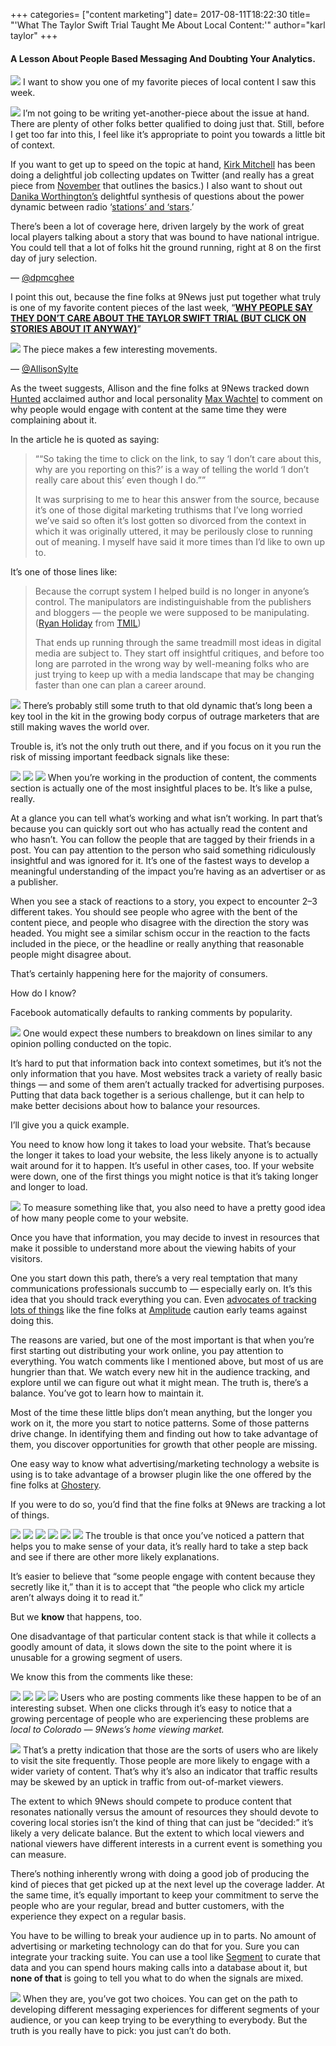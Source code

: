 +++
categories= ["content marketing"]
date= 2017-08-11T18:22:30
title= "'What The Taylor Swift Trial Taught Me About Local Content:'"
author="karl taylor"
+++
#### A Lesson About People Based Messaging And Doubting Your Analytics.

 ![](https://raw.githubusercontent.com/karljtaylor/kjt/blog/content/assets/12AfYwgmgys-AdGuVURuKFnBQ.png) I want to show you one of my favorite pieces of local content I saw this week.

 ![](https://raw.githubusercontent.com/karljtaylor/kjt/blog/content/assets/12AComvS-8nCKV-Dt90L426GQ.jpeg) I’m not going to be writing yet-another-piece about the issue at hand. There are plenty of other folks better qualified to doing just that. Still, before I get too far into this, I feel like it’s appropriate to point you towards a little bit of context.

 If you want to get up to speed on the topic at hand, [Kirk Mitchell](https://twitter.com/kirkmitchell) has been doing a delightful job collecting updates on Twitter (and really has a great piece from [November](http://www.denverpost.com/2016/11/12/taylor-swift-struggled-over-seeking-groping-charges/) that outlines the basics.) I also want to shout out [Danika Worthington’s](https://twitter.com/Dani_Worth) delightful synthesis of questions about the power dynamic between radio ‘[stations’ and ‘stars](http://www.denverpost.com/2017/08/09/taylor-swift-trial-radio-stations-music-stars-relationships/).’

 There’s been a lot of coverage here, driven largely by the work of great local players talking about a story that was bound to have national intrigue. You could tell that a lot of folks hit the ground running, right at 8 on the first day of jury selection.

 — [@dpmcghee](https://twitter.com/dpmcghee/status/894919587396857861)

 I point this out, because the fine folks at 9News just put together what truly is one of my favorite content pieces of the last week, “[**WHY PEOPLE SAY THEY DON’T CARE ABOUT THE TAYLOR SWIFT TRIAL (BUT CLICK ON STORIES ABOUT IT ANYWAY)**](http://www.9news.com/mobile/article/news/local/taylor-swift-trial/why-people-say-they-dont-care-about-the-taylor-swift-trial-but-click-on-stories-about-it-anyway/463458176)”

 ![](https://raw.githubusercontent.com/karljtaylor/kjt/blog/content/assets/12A4EjhsS_6eWQ_3H-kYBZqpA.jpeg) The piece makes a few interesting movements.

 — [@AllisonSylte](https://twitter.com/AllisonSylte/status/895749726728888320)

 As the tweet suggests, Allison and the fine folks at 9News tracked down [Hunted](https://twitter.com/HuntedCBS) acclaimed author and local personality [Max Wachtel](http://mwachtel/) to comment on why people would engage with content at the same time they were complaining about it.

 In the article he is quoted as saying:


> ““So taking the time to click on the link, to say ‘I don’t care about this, why are you reporting on this?’ is a way of telling the world ‘I don’t really care about this’ even though I do.””
>
>  It was surprising to me to hear this answer from the source, because it’s one of those digital marketing truthisms that I’ve long worried we’ve said so often it’s lost gotten so divorced from the context in which it was originally uttered, it may be perilously close to running out of meaning. I myself have said it more times than I’d like to own up to.

 It’s one of those lines like:


> Because the corrupt system I helped build is no longer in anyone’s control. The manipulators are indistinguishable from the publishers and bloggers — the people we were supposed to be manipulating. ([Ryan Holiday](https://medium.com/u/2e2701ae378f) from [TMIL](http://subvert.pw/a/trust%20me%20im%20lying.pdf))
>
>  That ends up running through the same treadmill most ideas in digital media are subject to. They start off insightful critiques, and before too long are parroted in the wrong way by well-meaning folks who are just trying to keep up with a media landscape that may be changing faster than one can plan a career around.

 ![](https://raw.githubusercontent.com/karljtaylor/kjt/blog/content/assets/12ANAYLsRmeNsll7ouSC4u74w.jpeg) There’s probably still some truth to that old dynamic that’s long been a key tool in the kit in the growing body corpus of outrage marketers that are still making waves the world over.

 Trouble is, it’s not the only truth out there, and if you focus on it you run the risk of missing important feedback signals like these:

 ![](https://raw.githubusercontent.com/karljtaylor/kjt/blog/content/assets/12ArxqiCCqieE_9bGk43_Luuw.jpeg) ![](https://raw.githubusercontent.com/karljtaylor/kjt/blog/content/assets/12AZQzCntT5SOvKr2G99iL35g.jpeg) ![](https://raw.githubusercontent.com/karljtaylor/kjt/blog/content/assets/12A-N2EsGEH-DeYaK7oxUGEGA.jpeg) When you’re working in the production of content, the comments section is actually one of the most insightful places to be. It’s like a pulse, really.

 At a glance you can tell what’s working and what isn’t working. In part that’s because you can quickly sort out who has actually read the content and who hasn’t. You can follow the people that are tagged by their friends in a post. You can pay attention to the person who said something ridiculously insightful and was ignored for it. It’s one of the fastest ways to develop a meaningful understanding of the impact you’re having as an advertiser or as a publisher.

 When you see a stack of reactions to a story, you expect to encounter 2–3 different takes. You should see people who agree with the bent of the content piece, and people who disagree with the direction the story was headed. You might see a similar schism occur in the reaction to the facts included in the piece, or the headline or really anything that reasonable people might disagree about.

 That’s certainly happening here for the majority of consumers.

 How do I know?

 Facebook automatically defaults to ranking comments by popularity.

 ![](https://raw.githubusercontent.com/karljtaylor/kjt/blog/content/assets/12A7rBus6km4ce2hgOrZnMVag.jpeg) One would expect these numbers to breakdown on lines similar to any opinion polling conducted on the topic.

 It’s hard to put that information back into context sometimes, but it’s not the only information that you have. Most websites track a variety of really basic things — and some of them aren’t actually tracked for advertising purposes. Putting that data back together is a serious challenge, but it can help to make better decisions about how to balance your resources.

 I’ll give you a quick example.

 You need to know how long it takes to load your website. That’s because the longer it takes to load your website, the less likely anyone is to actually wait around for it to happen. It’s useful in other cases, too. If your website were down, one of the first things you might notice is that it’s taking longer and longer to load.

 ![](https://raw.githubusercontent.com/karljtaylor/kjt/blog/content/assets/12AiZxm8dIvelDUFPtNnLTJZQ.jpeg) To measure something like that, you also need to have a pretty good idea of how many people come to your website.

 Once you have that information, you may decide to invest in resources that make it possible to understand more about the viewing habits of your visitors.

 One you start down this path, there’s a very real temptation that many communications professionals succumb to — especially early on. It’s this idea that you should track everything you can. Even [advocates of tracking lots of things](https://medium.com/@amplitudemobile/its-dumb-to-not-track-all-your-data-here-s-why-c381a8136c6d) like the fine folks at [Amplitude](https://medium.com/u/9631183b500b) caution early teams against doing this.

 The reasons are varied, but one of the most important is that when you’re first starting out distributing your work online, you pay attention to everything. You watch comments like I mentioned above, but most of us are hungrier than that. We watch every new hit in the audience tracking, and explore until we can figure out what it might mean. The truth is, there’s a balance. You’ve got to learn how to maintain it.

 Most of the time these little blips don’t mean anything, but the longer you work on it, the more you start to notice patterns. Some of those patterns drive change. In identifying them and finding out how to take advantage of them, you discover opportunities for growth that other people are missing.

 One easy way to know what advertising/marketing technology a website is using is to take advantage of a browser plugin like the one offered by the fine folks at [Ghostery](https://medium.com/u/980041f262af).

 If you were to do so, you’d find that the fine folks at 9News are tracking a lot of things.

 ![](https://raw.githubusercontent.com/karljtaylor/kjt/blog/content/assets/12AiYjX3aPTiSvDqsOXaSaFWQ.png) ![](https://raw.githubusercontent.com/karljtaylor/kjt/blog/content/assets/12A53DnD1bc5tSXNoXeJoCxxQ.png) ![](https://raw.githubusercontent.com/karljtaylor/kjt/blog/content/assets/12AIEPBwobDGeVMnHce6ALK4A.png) ![](https://raw.githubusercontent.com/karljtaylor/kjt/blog/content/assets/12Ac4-007kSi8gzFADrXlHVkw.png) ![](https://raw.githubusercontent.com/karljtaylor/kjt/blog/content/assets/12A3-eOmcZCg50h8bKaVYpnXg.png) ![](https://raw.githubusercontent.com/karljtaylor/kjt/blog/content/assets/12AGGWzy93IH-4lWjvvBcRJAg.png) The trouble is that once you’ve noticed a pattern that helps you to make sense of your data, it’s really hard to take a step back and see if there are other more likely explanations.

 It’s easier to believe that “some people engage with content because they secretly like it,” than it is to accept that “the people who click my article aren’t always doing it to read it.”

 But we **know** that happens, too.

 One disadvantage of that particular content stack is that while it collects a goodly amount of data, it slows down the site to the point where it is unusable for a growing segment of users.

 We know this from the comments like these:

 ![](https://raw.githubusercontent.com/karljtaylor/kjt/blog/content/assets/12A8V2R7BWhhdpPaMoG09JKQQ.jpeg) ![](https://raw.githubusercontent.com/karljtaylor/kjt/blog/content/assets/12ADudWE1C8s8m0Ew1X0rkdYQ.jpeg) ![](https://raw.githubusercontent.com/karljtaylor/kjt/blog/content/assets/12AyGOPLCw5p4JFsaNr3IUSXw.jpeg) ![](https://raw.githubusercontent.com/karljtaylor/kjt/blog/content/assets/12AP7UJ1OxPXe2IZANPB-rH5w.jpeg) Users who are posting comments like these happen to be of an interesting subset. When one clicks through it’s easy to notice that a growing percentage of people who are experiencing these problems are *local to Colorado — 9News’s home viewing market.*

 ![](https://raw.githubusercontent.com/karljtaylor/kjt/blog/content/assets/12AAgMUwwRSyh7UAC8k3vHqng.jpeg) That’s a pretty indication that those are the sorts of users who are likely to visit the site frequently. Those people are more likely to engage with a wider variety of content. That’s why it’s also an indicator that traffic results may be skewed by an uptick in traffic from out-of-market viewers.

 The extent to which 9News should compete to produce content that resonates nationally versus the amount of resources they should devote to covering local stories isn’t the kind of thing that can just be “decided:” it’s likely a very delicate balance. But the extent to which local viewers and national viewers have different interests in a current event is something you can measure.

 There’s nothing inherently wrong with doing a good job of producing the kind of pieces that get picked up at the next level up the coverage ladder. At the same time, it’s equally important to keep your commitment to serve the people who are your regular, bread and butter customers, with the experience they expect on a regular basis.

 You have to be willing to break your audience up in to parts. No amount of advertising or marketing technology can do that for you. Sure you can integrate your tracking suite. You can use a tool like [Segment](https://medium.com/u/6e946b6a2866) to curate that data and you can spend hours making calls into a database about it, but **none of that** is going to tell you what to do when the signals are mixed.

 ![](https://raw.githubusercontent.com/karljtaylor/kjt/blog/content/assets/12ANSL_OBjP3BlbybMxwBaAiQ.png) When they are, you’ve got two choices. You can get on the path to developing different messaging experiences for different segments of your audience, or you can keep trying to be everything to everybody. But the truth is you really have to pick: you just can’t do both.
